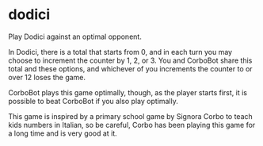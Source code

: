 # dodici
Play Dodici against an optimal opponent.

In Dodici, there is a total that starts from 0, and in each turn you may choose to increment the counter by 1, 2, or 3. You and CorboBot share this total and these options, and whichever of you increments the counter to or over 12 loses the game.

CorboBot plays this game optimally, though, as the player starts first, it is possible to beat CorboBot if you also play optimally.

This game is inspired by a primary school game by Signora Corbo to teach kids numbers in Italian, so be careful, Corbo has been playing this game for a long time and is very good at it.
